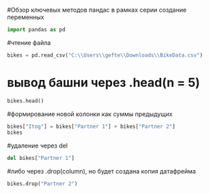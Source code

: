 #Обзор ключевых методов пандас в рамках серии создание переменных 
```python
import pandas as pd
```
#чтение файла
```python
bikes = pd.read_csv("C:\\Users\\gefte\\Downloads\\BikeData.csv")
```
# вывод башни через .head(n = 5)
```python
bikes.head()
```
#формирование новой колонки как суммы предыдущих
```python
bikes["Itog"] = bikes["Partner 1"] + bikes["Partner 2"]
bikes
```
#удаление через del
```python
del bikes["Partner 1"]
```
#либо через .drop(column), но будет создана копия датафрейма
```python
bikes.drop("Partner 2")
```
